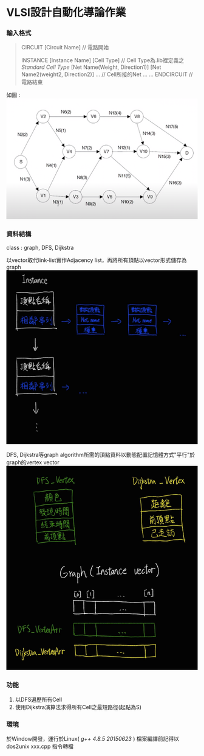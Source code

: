 # VLSI設計自動化導論作業

### 輸入格式

> CIRCUIT [Circuit Name] // 電路開始
> 
> INSTANCE [Instance Name] [Cell Type] // Cell Type為.lib裡定義之*Standard Cell Type*
> [Net Name(Weight, Direction1)] [Net Name2(weight2, Direction2)] … // Cell所接的Net
> …
> …
> ENDCIRCUIT // 電路結束

如圖 :
![image](https://github.com/catpupu/VLSI_finalproject/blob/master/picture/input_img.png)

### 資料結構
class : graph, DFS, Dijkstra

以vector取代link-list實作Adjacency list，再將所有頂點以vector形式儲存為graph
![image](https://github.com/catpupu/VLSI_finalproject/blob/master/picture/Instance(vertex)_structure.jpg)

DFS, Dijkstra等graph algorithm所需的頂點資料以動態配置記憶體方式"平行"於graph的vertex vector
![image](https://github.com/catpupu/VLSI_finalproject/blob/master/picture/graph_algorithm_structure.jpg)


### 功能
1. 以DFS遍歷所有Cell
2. 使用Dijkstra演算法求得所有Cell之最短路徑(起點為S)


### 環境
於Window開發，運行於Linux( *g++ 4.8.5 20150623* )
檔案編譯前記得以 dos2unix xxx.cpp 指令轉檔

